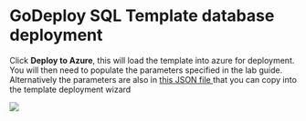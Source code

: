 
# GoDeploy SQL Template database deployment 

Click **Deploy to Azure**, this will load the template into azure for deployment. You will then need to populate the parameters specified in the lab guide. Alternatively the parameters are also in  <a href="https://github.com/GoDeploy/AZ500/blob/master/SQL%20Test%20DB%20Template/azuredeploy.parameters.json"> 
 this JSON file </a> that you can copy into the template deployment wizard

<a href="https://portal.azure.com/#create/Microsoft.Template/uri/https%3A%2F%2Fraw.githubusercontent.com%2FGoDeploy%2FAZ500%2Fmaster%2FSQL%20Test%20DB%20Template%2Fazuredeploy.json
" target="_blank">
    <img src="http://azuredeploy.net/deploybutton.png"/>
</a>
